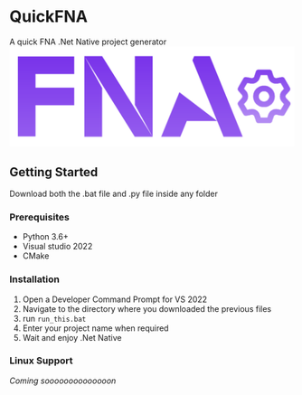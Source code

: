 # QuickFNA
A quick FNA .Net Native project generator 
![Logo](Resources/logo.png)

## Getting Started

Download both the .bat file and .py file inside any folder

### Prerequisites

* Python 3.6+
* Visual studio 2022
* CMake
### Installation
1. Open a Developer Command Prompt for VS 2022
2. Navigate to the directory where you downloaded the previous files
3. run ```run_this.bat ```
4. Enter your project name when required
5. Wait and enjoy .Net Native 

### Linux Support
_Coming soooooooooooooon_

